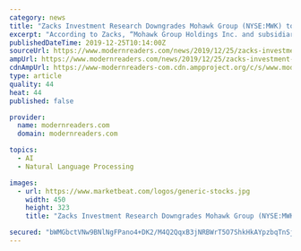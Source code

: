 ```yaml
---
category: news
title: "Zacks Investment Research Downgrades Mohawk Group (NYSE:MWK) to Sell"
excerpt: "According to Zacks, “Mohawk Group Holdings Inc. and subsidiaries is a technology-enabled consumer products company which uses machine learning, natural language processing and data analytics to design, develop, market and sell products. The company operates through online retail channels such as Amazon, eBay and Walmart. It owned and operated ..."
publishedDateTime: 2019-12-25T10:14:00Z
sourceUrl: https://www.modernreaders.com/news/2019/12/25/zacks-investment-research-downgrades-mohawk-group-nysemwk-to-sell.html
ampUrl: https://www.modernreaders.com/news/2019/12/25/zacks-investment-research-downgrades-mohawk-group-nysemwk-to-sell.html/amp
cdnAmpUrl: https://www-modernreaders-com.cdn.ampproject.org/c/s/www.modernreaders.com/news/2019/12/25/zacks-investment-research-downgrades-mohawk-group-nysemwk-to-sell.html/amp
type: article
quality: 44
heat: 44
published: false

provider:
  name: modernreaders.com
  domain: modernreaders.com

topics:
  - AI
  - Natural Language Processing

images:
  - url: https://www.marketbeat.com/logos/generic-stocks.jpg
    width: 450
    height: 323
    title: "Zacks Investment Research Downgrades Mohawk Group (NYSE:MWK) to Sell"

secured: "bWMGbctVNw9BNlNgFPano4+DK2/M4Q2QqxB3jNRBWrT5O7ShkHkAYpzbqTnSjavinl0/P4GtuVDpj/LF328fzn136xbw8JZHNtT1MkuGfSeYNFRWV952xxkwRdOS4y4YxLf6d+sG17nHVMwSHr4xVVRUNA4Qzt4edHzJ9dEi5mTBgF/OYQ6SwUkStuG396rDwhoysyxcbLoTUNPhmmdtgYofJiDmOBxOBQnzAATLr2zrmimPoH4vW7Q13Y0ofZkKT+YTbfbxevB4fqkxszpHJQ==;aFhMoaeEq7O8WczhABbx4Q=="
---
```


